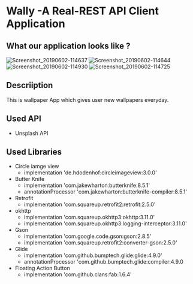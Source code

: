# Wally -A Real-REST API Client Application

## What our application looks like ?
![Screenshot_20190602-114637](https://user-images.githubusercontent.com/47271638/58758592-f9f9b600-853a-11e9-8136-95128eaff5d9.png)
![Screenshot_20190602-114644](https://user-images.githubusercontent.com/47271638/58758600-03831e00-853b-11e9-8d65-d7aff2850e83.png)
![Screenshot_20190602-114930](https://user-images.githubusercontent.com/47271638/58758593-fd8d3d00-853a-11e9-8a33-104eb8fd2059.png)
![Screenshot_20190602-114725](https://user-images.githubusercontent.com/47271638/58758601-054ce180-853b-11e9-8547-24c2d67dae9b.png)

## Descriiption
This is wallpaper App which gives user new wallpapers everyday. 

## Used API
* Unsplash API

## Used Libraries 
* Circle iamge view  
   * implementation 'de.hdodenhof:circleimageview:3.0.0'
* Butter Knife 
   * implementation 'com.jakewharton:butterknife:8.5.1'
   * annotationProcessor 'com.jakewharton:butterknife-compiler:8.5.1'
* Retrofit  
   * implementation 'com.squareup.retrofit2:retrofit:2.5.0'
* okhttp 
   * implementation 'com.squareup.okhttp3:okhttp:3.11.0'
   * implementation 'com.squareup.okhttp3:logging-interceptor:3.11.0'
* Gson  
   * implementation 'com.google.code.gson:gson:2.8.5'
   * implementation 'com.squareup.retrofit2:converter-gson:2.5.0'
* Glide 
   * implementation 'com.github.bumptech.glide:glide:4.9.0'
   * annotationProcessor 'com.github.bumptech.glide:compiler:4.9.0
* Floating Action Button 
   * implementation 'com.github.clans:fab:1.6.4'

